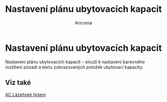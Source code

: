 ﻿---
    title: "Nastavení plánu ubytovacích kapacit"
    author: Aricoma
    ms.date: 04/30/2018
    ms.topic: article
    ms.prod: dynamics-nav-2017
    ms.contentlocale: cs-cz
    ms.lasthandoff: 04/30/2018
---

# Nastavení plánu ubytovacích kapacit

Nastavení plánu ubytovacích kapacit – slouží k nastavení barevného rozlišení pozadí a textu zobrazovaných položek ubytovací kapacity.


## <a name="see-also"></a>Viz také
[AC Lázeňské řešení](ac-spa-solution.md)